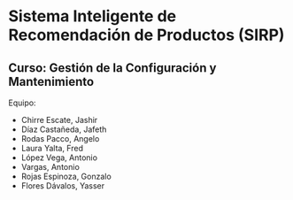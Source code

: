 # Sistema Inteligente de Recomendación de Productos (SIRP)
## Curso: Gestión de la Configuración y Mantenimiento

Equipo:

- Chirre Escate, Jashir
- Díaz Castañeda, Jafeth
- Rodas Pacco, Angelo
- Laura Yalta, Fred
- López Vega, Antonio
- Vargas, Antonio
- Rojas Espinoza, Gonzalo
- Flores Dávalos, Yasser